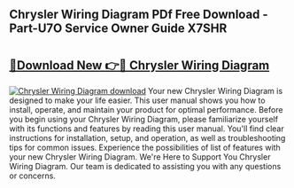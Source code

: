 ## Chrysler Wiring Diagram PDf Free Download - Part-U7O Service Owner Guide X7SHR

# <h2><a href="http://dfnhed1.blite.top/?on=Chrysler+Wiring+Diagram">🔗Download New 👉🔴 Chrysler Wiring Diagram</a></h2>

[![Chrysler Wiring Diagram download](https://i.imgur.com/lujVjoI.png)](http://dfnhed1.blite.top/?on=Chrysler+Wiring+Diagram)
Your new Chrysler Wiring Diagram is designed to make your life easier. This user manual shows you how to install, operate, and maintain your product for optimal performance. Before you begin using your Chrysler Wiring Diagram, please familiarize yourself with its functions and features by reading this user manual. You'll find clear instructions for installation, setup, and operation, as well as troubleshooting tips for common issues. Experience the possibilities of list of features with your new Chrysler Wiring Diagram. We're Here to Support You Chrysler Wiring Diagram. Our team is dedicated to assisting you with any questions or concerns.
